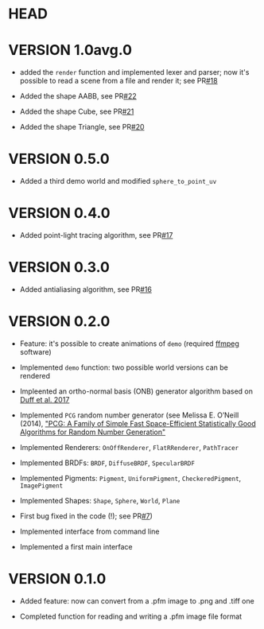 # HEAD


# VERSION 1.0avg.0

- added the `render` function and implemented lexer and parser; now it's possible to read a scene from a file and render it; see PR[#18](https://github.com/cosmofico97/Raytracing/pull/18)

- Added the shape AABB, see PR[#22](https://github.com/cosmofico97/Raytracing/pull/22)
  
- Added the shape Cube, see PR[#21](https://github.com/cosmofico97/Raytracing/pull/21)

- Added the shape Triangle, see PR[#20](https://github.com/cosmofico97/Raytracing/pull/20)

# VERSION 0.5.0

- Added a third demo world and modified `sphere_to_point_uv`

# VERSION 0.4.0

- Added point-light tracing algorithm, see PR[#17](https://github.com/cosmofico97/Raytracing/pull/17)


# VERSION 0.3.0

- Added antialiasing algorithm, see PR[#16](https://github.com/cosmofico97/Raytracing/pull/16)


# VERSION 0.2.0

- Feature: it's possible to create animations of `demo` (required [ffmpeg](https://www.ffmpeg.org) software)
  
- Implemented `demo` function: two possible world versions can be rendered

- Impleented an ortho-normal basis (ONB) generator algorithm based on [Duff et al. 2017](https://graphics.pixar.com/library/OrthonormalB/paper.pdf) 
  
- Implemented `PCG` random number generator (see Melissa E. O’Neill (2014), ["PCG: A Family of Simple Fast Space-Efficient Statistically Good Algorithms for Random Number Generation"](https://www.pcg-random.org/paper.html)

- Implemented Renderers: `OnOffRenderer`, `FlatRRenderer`, `PathTracer`

- Implemented BRDFs: `BRDF`, `DiffuseBRDF`, `SpecularBRDF`
  
- Implemented Pigments: `Pigment`, `UniformPigment`, `CheckeredPigment`, `ImagePigment`

- Implemented Shapes: `Shape`, `Sphere`, `World`, `Plane`
  
- First bug fixed in the code (!); see PR[#7](https://github.com/cosmofico97/Raytracing/pull/7#issue-630790415))
  
- Implemented interface from command line
  
- Implemented a first main interface


# VERSION 0.1.0

- Added feature: now can convert from a .pfm image to .png and .tiff one 

- Completed function for reading and writing a .pfm image file format
  